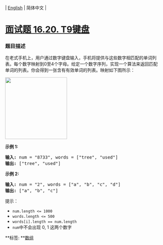| [English](README_EN.md) | 简体中文 |

# [面试题 16.20. T9键盘](https://leetcode-cn.com/problems/t9-lcci)
 ### 题目描述
<p>在老式手机上，用户通过数字键盘输入，手机将提供与这些数字相匹配的单词列表。每个数字映射到0至4个字母。给定一个数字序列，实现一个算法来返回匹配单词的列表。你会得到一张含有有效单词的列表。映射如下图所示：</p>

<p><img src="https://assets.leetcode-cn.com/aliyun-lc-upload/original_images/17_telephone_keypad.png" style="width: 200px;"></p>

<p><strong>示例 1:</strong></p>

<pre><strong>输入:</strong> num = &quot;8733&quot;, words = [&quot;tree&quot;, &quot;used&quot;]
<strong>输出:</strong> [&quot;tree&quot;, &quot;used&quot;]
</pre>

<p><strong>示例 2:</strong></p>

<pre><strong>输入:</strong> num = &quot;2&quot;, words = [&quot;a&quot;, &quot;b&quot;, &quot;c&quot;, &quot;d&quot;]
<strong>输出:</strong> [&quot;a&quot;, &quot;b&quot;, &quot;c&quot;]</pre>

<p>提示：</p>

<ul>
	<li><code>num.length &lt;= 1000</code></li>
	<li><code>words.length &lt;= 500</code></li>
	<li><code>words[i].length == num.length</code></li>
	<li><code>num</code>中不会出现 0, 1 这两个数字</li>
</ul>

**标签:	**[数组](https://leetcode-cn.com/tag/array) 
